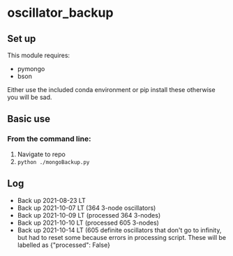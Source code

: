 # oscillator_backup

## Set up
This module requires: 
* pymongo
* bson

Either use the included conda environment or pip install these otherwise you will be sad.

## Basic use
### From the command line:

1. Navigate to repo
2. ```python ./mongoBackup.py```


## Log

* Back up 2021-08-23 LT
* Back up 2021-10-07 LT (364 3-node oscillators)
* Back up 2021-10-09 LT (processed 364 3-nodes)
* Back up 2021-10-10 LT (processed 605 3-nodes)
* Back up 2021-10-14 LT (605 definite oscillators that don't go to infinity, but had to reset some because errors in processing script. These will be labelled as {"processed": False}